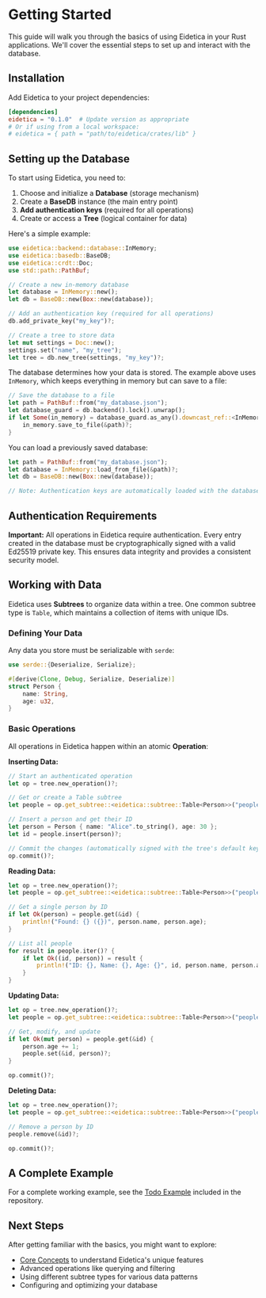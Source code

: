 # Getting Started

This guide will walk you through the basics of using Eidetica in your Rust applications. We'll cover the essential steps to set up and interact with the database.

## Installation

<!-- TODO: Add proper installation instructions once published -->

Add Eidetica to your project dependencies:

```toml
[dependencies]
eidetica = "0.1.0"  # Update version as appropriate
# Or if using from a local workspace:
# eidetica = { path = "path/to/eidetica/crates/lib" }
```

## Setting up the Database

To start using Eidetica, you need to:

1. Choose and initialize a **Database** (storage mechanism)
2. Create a **BaseDB** instance (the main entry point)
3. **Add authentication keys** (required for all operations)
4. Create or access a **Tree** (logical container for data)

Here's a simple example:

```rust
use eidetica::backend::database::InMemory;
use eidetica::basedb::BaseDB;
use eidetica::crdt::Doc;
use std::path::PathBuf;

// Create a new in-memory database
let database = InMemory::new();
let db = BaseDB::new(Box::new(database));

// Add an authentication key (required for all operations)
db.add_private_key("my_key")?;

// Create a tree to store data
let mut settings = Doc::new();
settings.set("name", "my_tree");
let tree = db.new_tree(settings, "my_key")?;
```

The database determines how your data is stored. The example above uses `InMemory`, which keeps everything in memory but can save to a file:

```rust
// Save the database to a file
let path = PathBuf::from("my_database.json");
let database_guard = db.backend().lock().unwrap();
if let Some(in_memory) = database_guard.as_any().downcast_ref::<InMemory>() {
    in_memory.save_to_file(&path)?;
}
```

You can load a previously saved database:

```rust
let path = PathBuf::from("my_database.json");
let database = InMemory::load_from_file(&path)?;
let db = BaseDB::new(Box::new(database));

// Note: Authentication keys are automatically loaded with the database
```

## Authentication Requirements

**Important:** All operations in Eidetica require authentication. Every entry created in the database must be cryptographically signed with a valid Ed25519 private key. This ensures data integrity and provides a consistent security model.

## Working with Data

Eidetica uses **Subtrees** to organize data within a tree. One common subtree type is `Table`, which maintains a collection of items with unique IDs.

### Defining Your Data

Any data you store must be serializable with `serde`:

```rust
use serde::{Deserialize, Serialize};

#[derive(Clone, Debug, Serialize, Deserialize)]
struct Person {
    name: String,
    age: u32,
}
```

### Basic Operations

All operations in Eidetica happen within an atomic **Operation**:

**Inserting Data:**

```rust
// Start an authenticated operation
let op = tree.new_operation()?;

// Get or create a Table subtree
let people = op.get_subtree::<eidetica::subtree::Table<Person>>("people")?;

// Insert a person and get their ID
let person = Person { name: "Alice".to_string(), age: 30 };
let id = people.insert(person)?;

// Commit the changes (automatically signed with the tree's default key)
op.commit()?;
```

**Reading Data:**

```rust
let op = tree.new_operation()?;
let people = op.get_subtree::<eidetica::subtree::Table<Person>>("people")?;

// Get a single person by ID
if let Ok(person) = people.get(&id) {
    println!("Found: {} ({})", person.name, person.age);
}

// List all people
for result in people.iter()? {
    if let Ok((id, person)) = result {
        println!("ID: {}, Name: {}, Age: {}", id, person.name, person.age);
    }
}
```

**Updating Data:**

```rust
let op = tree.new_operation()?;
let people = op.get_subtree::<eidetica::subtree::Table<Person>>("people")?;

// Get, modify, and update
if let Ok(mut person) = people.get(&id) {
    person.age += 1;
    people.set(&id, person)?;
}

op.commit()?;
```

**Deleting Data:**

```rust
let op = tree.new_operation()?;
let people = op.get_subtree::<eidetica::subtree::Table<Person>>("people")?;

// Remove a person by ID
people.remove(&id)?;

op.commit()?;
```

## A Complete Example

For a complete working example, see the [Todo Example](../../examples/todo/README.md) included in the repository.

## Next Steps

After getting familiar with the basics, you might want to explore:

- [Core Concepts](core_concepts.md) to understand Eidetica's unique features
- Advanced operations like querying and filtering
- Using different subtree types for various data patterns
- Configuring and optimizing your database

